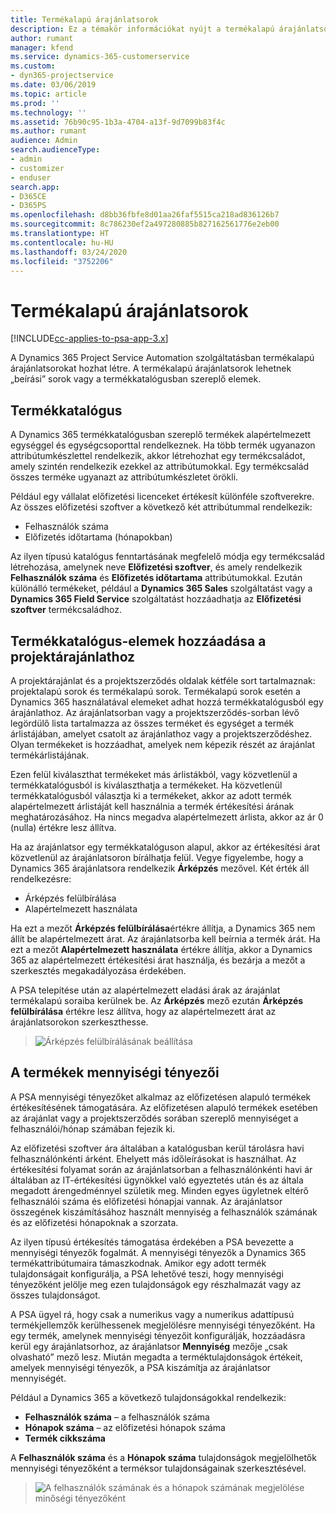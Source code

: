```yaml
---
title: Termékalapú árajánlatsorok
description: Ez a témakör információkat nyújt a termékalapú árajánlatsorokról.
author: rumant
manager: kfend
ms.service: dynamics-365-customerservice
ms.custom:
- dyn365-projectservice
ms.date: 03/06/2019
ms.topic: article
ms.prod: ''
ms.technology: ''
ms.assetid: 76b90c95-1b3a-4704-a13f-9d7099b83f4c
ms.author: rumant
audience: Admin
search.audienceType:
- admin
- customizer
- enduser
search.app:
- D365CE
- D365PS
ms.openlocfilehash: d8bb36fbfe8d01aa26faf5515ca218ad836126b7
ms.sourcegitcommit: 8c786230ef2a497280885b827162561776e2eb00
ms.translationtype: HT
ms.contentlocale: hu-HU
ms.lasthandoff: 03/24/2020
ms.locfileid: "3752206"
---
```

# <a name="product-based-quote-lines"></a>Termékalapú árajánlatsorok

[!INCLUDE[cc-applies-to-psa-app-3.x](../includes/cc-applies-to-psa-app-3x.md)]


A Dynamics 365 Project Service Automation szolgáltatásban termékalapú árajánlatsorokat hozhat létre. A termékalapú árajánlatsorok lehetnek „beírási” sorok vagy a termékkatalógusban szereplő elemek.

## <a name="product-catalog"></a>Termékkatalógus

A Dynamics 365 termékkatalógusban szereplő termékek alapértelmezett egységgel és egységcsoporttal rendelkeznek. Ha több termék ugyanazon attribútumkészlettel rendelkezik, akkor létrehozhat egy termékcsaládot, amely szintén rendelkezik ezekkel az attribútumokkal. Egy termékcsalád összes terméke ugyanazt az attribútumkészletet örökli.

Például egy vállalat előfizetési licenceket értékesít különféle szoftverekre. Az összes előfizetési szoftver a következő két attribútummal rendelkezik:

- Felhasználók száma 
- Előfizetés időtartama (hónapokban)

Az ilyen típusú katalógus fenntartásának megfelelő módja egy termékcsalád létrehozása, amelynek neve **Előfizetési szoftver**, és amely rendelkezik **Felhasználók száma** és **Előfizetés időtartama** attribútumokkal. Ezután különálló termékeket, például a **Dynamics 365 Sales** szolgáltatást vagy a **Dynamics 365 Field Service** szolgáltatást hozzáadhatja az **Előfizetési szoftver** termékcsaládhoz.

## <a name="adding-product-catalog-items-to-a-project-quote"></a>Termékkatalógus-elemek hozzáadása a projektárajánlathoz

A projektárajánlat és a projektszerződés oldalak kétféle sort tartalmaznak: projektalapú sorok és termékalapú sorok. Termékalapú sorok esetén a Dynamics 365 használatával elemeket adhat hozzá termékkatalógusból egy árajánlathoz. Az árajánlatsorban vagy a projektszerződés-sorban lévő legördülő lista tartalmazza az összes terméket és egységet a termék árlistájában, amelyet csatolt az árajánlathoz vagy a projektszerződéshez. Olyan termékeket is hozzáadhat, amelyek nem képezik részét az árajánlat termékárlistájának.

Ezen felül kiválaszthat termékeket más árlistákból, vagy közvetlenül a termékkatalógusból is kiválaszthatja a termékeket. Ha közvetlenül termékkatalógusból választja ki a termékeket, akkor az adott termék alapértelmezett árlistáját kell használnia a termék értékesítési árának meghatározásához. Ha nincs megadva alapértelmezett árlista, akkor az ár 0 (nulla) értékre lesz állítva.

Ha az árajánlatsor egy termékkatalóguson alapul, akkor az értékesítési árat közvetlenül az árajánlatsoron bírálhatja felül. Vegye figyelembe, hogy a Dynamics 365 árajánlatsora rendelkezik **Árképzés** mezővel. Két érték áll rendelkezésre:

- Árképzés felülbírálása  
- Alapértelmezett használata

Ha ezt a mezőt **Árképzés felülbírálása**értékre állítja, a Dynamics 365 nem állít be alapértelmezett árat. Az árajánlatsorba kell beírnia a termék árát. Ha ezt a mezőt **Alapértelmezett használata** értékre állítja, akkor a Dynamics 365 az alapértelmezett értékesítési árat használja, és bezárja a mezőt a szerkesztés megakadályozása érdekében.

A PSA telepítése után az alapértelmezett eladási árak az árajánlat termékalapú soraiba kerülnek be. Az **Árképzés** mező ezután **Árképzés felülbírálása** értékre lesz állítva, hogy az alapértelmezett árat az árajánlatsorokon szerkeszthesse.

> ![Árképzés felülbírálásának beállítása](media/basic-guide-10.png)
 
## <a name="quantity-factors-for-products"></a>A termékek mennyiségi tényezői

A PSA mennyiségi tényezőket alkalmaz az előfizetésen alapuló termékek értékesítésének támogatására. Az előfizetésen alapuló termékek esetében az árajánlat vagy a projektszerződés sorában szereplő mennyiséget a felhasználói/hónap számában fejezik ki.

Az előfizetési szoftver ára általában a katalógusban kerül tárolásra havi felhasználónkénti árként. Ehelyett más időleírásokat is használhat. Az értékesítési folyamat során az árajánlatsorban a felhasználónkénti havi ár általában az IT-értékesítési ügynökkel való egyeztetés után és az általa megadott árengedménnyel születik meg. Minden egyes ügyletnek eltérő felhasználói száma és előfizetési hónapjai vannak. Az árajánlatsor összegének kiszámításához használt mennyiség a felhasználók számának és az előfizetési hónapoknak a szorzata.

Az ilyen típusú értékesítés támogatása érdekében a PSA bevezette a mennyiségi tényezők fogalmát. A mennyiségi tényezők a Dynamics 365 termékattribútumaira támaszkodnak. Amikor egy adott termék tulajdonságait konfigurálja, a PSA lehetővé teszi, hogy mennyiségi tényezőként jelölje meg ezen tulajdonságok egy részhalmazát vagy az összes tulajdonságot.

A PSA ügyel rá, hogy csak a numerikus vagy a numerikus adattípusú termékjellemzők kerülhessenek megjelölésre mennyiségi tényezőként. Ha egy termék, amelynek mennyiségi tényezőit konfigurálják, hozzáadásra kerül egy árajánlatsorhoz, az árajánlatsor **Mennyiség** mezője „csak olvasható” mező lesz. Miután megadta a terméktulajdonságok értékeit, amelyek mennyiségi tényezők, a PSA kiszámítja az árajánlatsor mennyiségét.

Például a Dynamics 365 a következő tulajdonságokkal rendelkezik: 

- **Felhasználók száma** – a felhasználók száma 
- **Hónapok száma** – az előfizetési hónapok száma
- **Termék cikkszáma** 

A **Felhasználók száma** és a **Hónapok száma** tulajdonságok megjelölhetők mennyiségi tényezőként a terméksor tulajdonságainak szerkesztésével. 

> ![A felhasználók számának és a hónapok számának megjelölése minőségi tényezőként](media/basic-guide-11.png)
 
